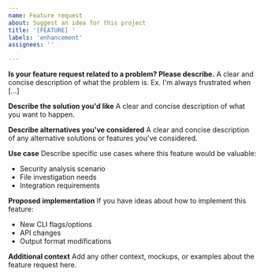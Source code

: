 ```yaml
---
name: Feature request
about: Suggest an idea for this project
title: '[FEATURE] '
labels: 'enhancement'
assignees: ''

---
```


**Is your feature request related to a problem? Please describe.**
A clear and concise description of what the problem is. Ex. I'm always frustrated when [...]

**Describe the solution you'd like**
A clear and concise description of what you want to happen.

**Describe alternatives you've considered**
A clear and concise description of any alternative solutions or features you've considered.

**Use case**
Describe specific use cases where this feature would be valuable:
- Security analysis scenario
- File investigation needs
- Integration requirements

**Proposed implementation**
If you have ideas about how to implement this feature:
- New CLI flags/options
- API changes
- Output format modifications

**Additional context**
Add any other context, mockups, or examples about the feature request here.